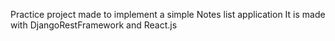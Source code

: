 Practice project made to implement a simple Notes list application
It is made with DjangoRestFramework and React.js